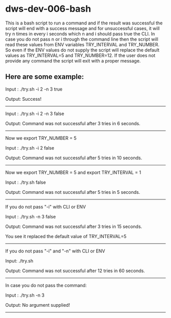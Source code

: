 # dws-dev-006-bash

This is a bash script to run a command and if the result was successful the script will end with a success message and for unsuccessful cases, it will try n times in every i seconds which n and i should pass true the CLI. In case you do not pass n or i through the command line then the script will read these values from ENV variables TRY_INTERVAL and TRY_NUMBER. So even if the ENV values do not supply the script will replace the default values as TRY_INTERVAL=5 and TRY_NUMBER=12. If the user does not provide any command the script will exit with a proper message. 

Here are some example:
-------------------------------------------------------------

Input : ./try.sh -i 2 -n 3 true 

Output: Success!

-------------------------------------------------------------

Input : ./try.sh -i 2 -n 3 false

Output: Command was not successful after 3 tries in 6 seconds.

------------------------------------------------------------
Now we export TRY_NUMBER = 5

Input : ./try.sh -i 2 false

Output: Command was not successful after 5 tries in 10 seconds.

------------------------------------------------------------
Now we export TRY_NUMBER = 5 and export TRY_INTERVAL = 1

Input : ./try.sh false

Output: Command was not successful after 5 tries in 5 seconds.

--------------------------------------------------------------
If you do not pass "-i" with CLI or ENV

Input : ./try.sh -n 3 false

Output: Command was not successful after 3 tries in 15 seconds.

You see it replaced the default value of TRY_INTERVAL=5

--------------------------------------------------------------
If you do not pass "-i" and "-n" with CLI or ENV

Input: ./try.sh

Output: Command was not successful after 12 tries in 60 seconds.

---------------------------------------------------------------
In case you do not pass the command:

Input : ./try.sh -n 3

Output: No argument supplied!

--------------------------------------------------------------
